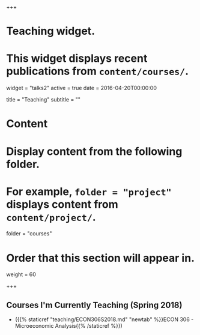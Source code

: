 +++
# Teaching widget.
# This widget displays recent publications from `content/courses/`.
widget = "talks2"
active = true
date = 2016-04-20T00:00:00

title = "Teaching"
subtitle = ""

# Content
# Display content from the following folder.
# For example, `folder = "project"` displays content from `content/project/`.
folder = "courses"

# Order that this section will appear in.
weight = 60

+++

## Courses I'm Currently Teaching (Spring 2018)

* ({{% staticref "teaching/ECON306S2018.md" "newtab" %}}ECON 306 - Microeconomic Analysis{{% /staticref %}})